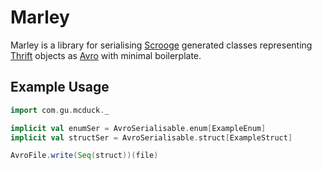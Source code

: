 Marley
======

Marley is a library for serialising [Scrooge]() generated classes representing [Thrift]() objects as [Avro]() with 
minimal boilerplate.

Example Usage
-------------

```scala
import com.gu.mcduck._

implicit val enumSer = AvroSerialisable.enum[ExampleEnum]
implicit val structSer = AvroSerialisable.struct[ExampleStruct]

AvroFile.write(Seq(struct))(file)
```